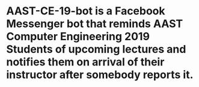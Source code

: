 # AAST-CE-19-bot is a Facebook Messenger bot that reminds AAST Computer Engineering 2019 Students of upcoming lectures and notifies them on arrival of their instructor after somebody reports it.
